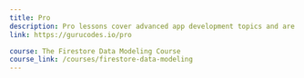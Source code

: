 ```yaml
---
title: Pro
description: Pro lessons cover advanced app development topics and are available exclusively to current members. 
link: https://gurucodes.io/pro

course: The Firestore Data Modeling Course
course_link: /courses/firestore-data-modeling
---
```

